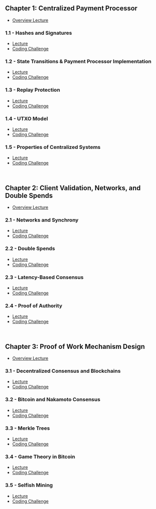 <br />

## Chapter 1: Centralized Payment Processor
* [Overview Lecture](https://cryptoeconomics.study/docs/en/sync/1.0-lecture)

### 1.1 - Hashes and Signatures
* [Lecture](https://cryptoeconomics.study/docs/en/sync/1.1-lecture)
* [Coding Challenge](https://cryptoeconomics.study/docs/en/sync/1.1-code-challenge)

### 1.2 - State Transitions & Payment Processor Implementation
* [Lecture](https://cryptoeconomics.study/docs/en/sync/1.2-lecture)
* [Coding Challenge](https://cryptoeconomics.study/docs/en/sync/1.2-code-challenge)

### 1.3 - Replay Protection
* [Lecture](https://cryptoeconomics.study/docs/en/sync/1.3-lecture)
* [Coding Challenge](https://cryptoeconomics.study/docs/en/sync/1.3-code-challenge)

### 1.4 - UTXO Model
* [Lecture](https://cryptoeconomics.study/docs/en/sync/1.4-lecture)
* [Coding Challenge](https://cryptoeconomics.study/docs/en/sync/1.4-code-challenge)

### 1.5 - Properties of Centralized Systems
* [Lecture](https://cryptoeconomics.study/docs/en/sync/1.5-lecture)
* [Coding Challenge](https://cryptoeconomics.study/docs/en/sync/1.5-code-challenge)

<br />

## Chapter 2: Client Validation, Networks, and Double Spends
* [Overview Lecture](http://cryptoeconomics.study/docs/en/sync/2.0-lecture)

### 2.1 - Networks and Synchrony
* [Lecture](https://cryptoeconomics.study/docs/en/sync/2.1-lecture)
* [Coding Challenge](https://cryptoeconomics.study/docs/en/sync/2.1-code-challenge)

### 2.2 - Double Spends
* [Lecture](https://cryptoeconomics.study/docs/en/sync/2.2-lecture)
* [Coding Challenge](https://cryptoeconomics.study/docs/en/sync/2.2-code-challenge)

### 2.3 - Latency-Based Consensus
* [Lecture](https://cryptoeconomics.study/docs/en/sync/2.3-lecture)
* [Coding Challenge](https://cryptoeconomics.study/docs/en/sync/2.3-code-challenge)

### 2.4 - Proof of Authority
* [Lecture](https://cryptoeconomics.study/docs/en/sync/2.4-lecture)
* [Coding Challenge](https://cryptoeconomics.study/docs/en/sync/2.4-code-challenge)

<br />

## Chapter 3: Proof of Work Mechanism Design
* [Overview Lecture](http://cryptoeconomics.study/docs/en/sync/3.0-lecture)

### 3.1 - Decentralized Consensus and Blockchains
* [Lecture](https://cryptoeconomics.study/docs/en/sync/3.1-lecture)
* [Coding Challenge](https://cryptoeconomics.study/docs/en/sync/3.1-code-challenge)

### 3.2 - Bitcoin and Nakamoto Consensus
* [Lecture](https://cryptoeconomics.study/docs/en/sync/3.2-lecture)
* [Coding Challenge](https://cryptoeconomics.study/docs/en/sync/3.2-code-challenge)

### 3.3 - Merkle Trees
* [Lecture](https://cryptoeconomics.study/docs/en/sync/3.3-lecture)
* [Coding Challenge](https://cryptoeconomics.study/docs/en/sync/3.3-code-challenge)

### 3.4 - Game Theory in Bitcoin
* [Lecture](https://cryptoeconomics.study/docs/en/sync/3.4-lecture)
* [Coding Challenge](https://cryptoeconomics.study/docs/en/sync/3.4-code-challenge)

### 3.5 - Selfish Mining
* [Lecture](https://cryptoeconomics.study/docs/en/sync/3.5-lecture)
* [Coding Challenge](https://cryptoeconomics.study/docs/en/sync/3.5-code-challenge)

<br />
